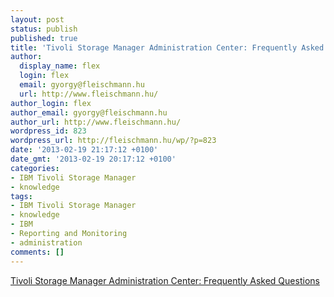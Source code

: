 ```yaml
---
layout: post
status: publish
published: true
title: 'Tivoli Storage Manager Administration Center: Frequently Asked Questions'
author:
  display_name: flex
  login: flex
  email: gyorgy@fleischmann.hu
  url: http://www.fleischmann.hu/
author_login: flex
author_email: gyorgy@fleischmann.hu
author_url: http://www.fleischmann.hu/
wordpress_id: 823
wordpress_url: http://fleischmann.hu/wp/?p=823
date: '2013-02-19 21:17:12 +0100'
date_gmt: '2013-02-19 20:17:12 +0100'
categories:
- IBM Tivoli Storage Manager
- knowledge
tags:
- IBM Tivoli Storage Manager
- knowledge
- IBM
- Reporting and Monitoring
- administration
comments: []
---
```

<p><a href="http://www-01.ibm.com/support/docview.wss?uid=swg21193419">Tivoli Storage Manager Administration Center: Frequently Asked Questions</a></p>
